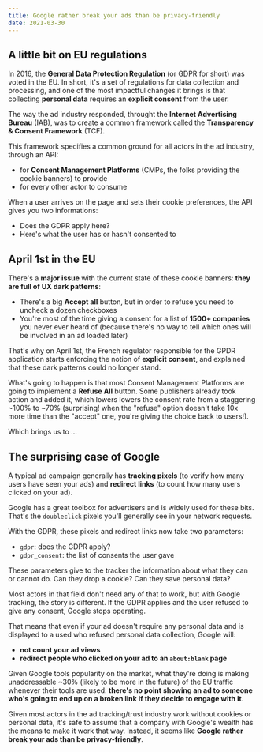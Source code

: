 ```yaml
---
title: Google rather break your ads than be privacy-friendly
date: 2021-03-30
---
```


## A little bit on EU regulations

In 2016, the **General Data Protection Regulation** (or GDPR for short) was voted in the EU. In short, it's a set of regulations for data collection and processing, and one of the most impactful changes it brings is that collecting **personal data** requires an **explicit consent** from the user. 

The way the ad industry responded, throught the **Internet Advertising Bureau** (IAB), was to create a common framework called the **Transparency & Consent Framework** (TCF).

This framework specifies a common ground for all actors in the ad industry, through an API:

- for **Consent Management Platforms** (CMPs, the folks providing the cookie banners) to provide
- for every other actor to consume

When a user arrives on the page and sets their cookie preferences, the API gives you two informations:

- Does the GDPR apply here?
- Here's what the user has or hasn't consented to

## April 1st in the EU

There's a **major issue** with the current state of these cookie banners: **they are full of UX dark patterns**:

- There's a big **Accept all** button, but in order to refuse you need to uncheck a dozen checkboxes
- You're most of the time giving a consent for a list of **1500+ companies** you never ever heard of (because there's no way to tell which ones will be involved in an ad loaded later)

That's why on April 1st, the French regulator responsible for the GPDR application starts enforcing the notion of **explicit consent**, and explained that these dark patterns could no longer stand.

What's going to happen is that most Consent Management Platforms are going to implement a **Refuse All** button. Some publishers already took action and added it, which lowers lowers the consent rate from a staggering ~100% to ~70% (surprising! when the "refuse" option doesn't take 10x more time than the "accept" one, you're giving the choice back to users!).

Which brings us to …

## The surprising case of Google

A typical ad campaign generally has **tracking pixels** (to verify how many users have seen your ads) and **redirect links** (to count how many users clicked on your ad).

Google has a great toolbox for advertisers and is widely used for these bits. That's the `doubleclick` pixels you'll generally see in your network requests.

With the GDPR, these pixels and redirect links now take two parameters: 

- `gdpr`: does the GDPR apply?
- `gdpr_consent`: the list of consents the user gave

These parameters give to the tracker the information about what they can or cannot do. Can they drop a cookie? Can they save personal data?

Most actors in that field don't need any of that to work, but with Google tracking, the story is different. If the GDPR applies and the user refused to give any consent, Google stops operating.

That means that even if your ad doesn't require any personal data and is displayed to a used who refused personal data collection, Google will:

- **not count your ad views**
- **redirect people who clicked on your ad to an `about:blank` page**

Given Google tools popularity on the market, what they're doing is making unaddressable ~30% (likely to be more in the future) of the EU traffic whenever their tools are used: **there's no point showing an ad to someone who's going to end up on a broken link if they decide to engage with it**. 

Given most actors in the ad tracking/trust industry work without cookies or personal data, it's safe to assume that a company with Google's wealth has the means to make it work that way. Instead, it seems like **Google rather break your ads than be privacy-friendly**.